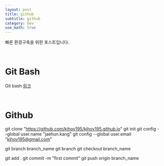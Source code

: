 ```yaml
---
layout: post
title: github
subtitle: github
category: Dev
use_math: true
---
```


빠른 환경구축을 위한 포스트입니다.

<br>

# Git Bash

Git bash [링크](https://gitforwindows.org/)

<br>

# Github

git clone "https://github.com/kjhov195/kjhov195.github.io"
git init
git config --global user.name "jaehun.kang"
git config --global user.email "kjhov195@gmail.com"

git branch branch_name
git branch
git checkout branch_name

git add .
git commit -m "first commit"
git push origin branch_name